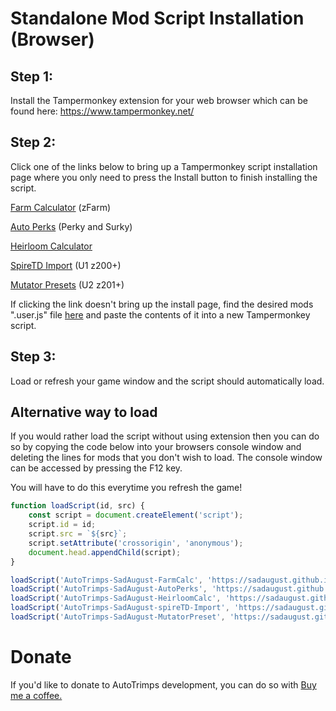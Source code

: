 # Standalone Mod Script Installation (Browser)

## Step 1:

Install the Tampermonkey extension for your web browser which can be found here: https://www.tampermonkey.net/

## Step 2:

Click one of the links below to bring up a Tampermonkey script installation page where you only need to press the Install button to finish installing the script.

<a href="https://github.com/SadAugust/AutoTrimps/raw/main/userFiles/farmCalc.user.js">Farm Calculator</a> (zFarm)

<a href="https://github.com/SadAugust/AutoTrimps/raw/main/userFiles/autoPerks.user.js">Auto Perks</a> (Perky and Surky)

<a href="https://github.com/SadAugust/AutoTrimps/raw/main/userFiles/heirloomCalc.user.js">Heirloom Calculator</a>

<a href="https://github.com/SadAugust/AutoTrimps/raw/main/userFiles/spireTD.user.js">SpireTD Import</a> (U1 z200+)

<a href="https://github.com/SadAugust/AutoTrimps/raw/main/userFiles/mutatorPreset.user.js">Mutator Presets</a> (U2 z201+)

If clicking the link doesn't bring up the install page, find the desired mods ".user.js" file <a href="https://github.com/SadAugust/AutoTrimps/blob/main/userFiles">here</a> and paste the contents of it into a new Tampermonkey script.

## Step 3:

Load or refresh your game window and the script should automatically load.

## Alternative way to load

If you would rather load the script without using extension then you can do so by copying the code below into your browsers console window and deleting the lines for mods that you don't wish to load.
The console window can be accessed by pressing the F12 key.

You will have to do this everytime you refresh the game!

```js
function loadScript(id, src) {
	const script = document.createElement('script');
	script.id = id;
	script.src = `${src}`;
	script.setAttribute('crossorigin', 'anonymous');
	document.head.appendChild(script);
}

loadScript('AutoTrimps-SadAugust-FarmCalc', 'https://sadaugust.github.io/AutoTrimps/mods/farmCalc.js');
loadScript('AutoTrimps-SadAugust-AutoPerks', 'https://sadaugust.github.io/AutoTrimps/mods/perky.js');
loadScript('AutoTrimps-SadAugust-HeirloomCalc', 'https://sadaugust.github.io/AutoTrimps/mods/heirloomCalc.js');
loadScript('AutoTrimps-SadAugust-spireTD-Import', 'https://sadaugust.github.io/AutoTrimps/mods/spireTD.js');
loadScript('AutoTrimps-SadAugust-MutatorPreset', 'https://sadaugust.github.io/AutoTrimps/mods/mutatorPreset.js');
```

# Donate

If you'd like to donate to AutoTrimps development, you can do so with <a href="https://www.buymeacoffee.com/augustAutoTrimps">Buy me a coffee.</a>
